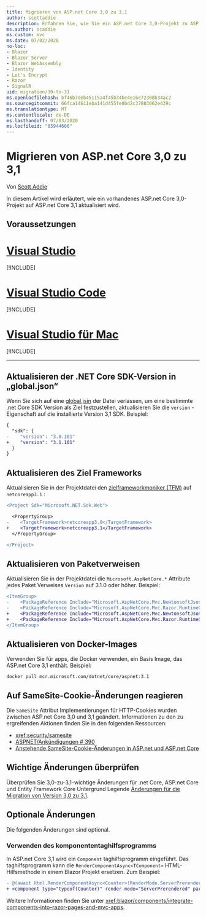 ```yaml
---
title: Migrieren von ASP.net Core 3,0 zu 3,1
author: scottaddie
description: Erfahren Sie, wie Sie ein ASP.net Core 3,0-Projekt zu ASP.net Core 3,1 migrieren.
ms.author: scaddie
ms.custom: mvc
ms.date: 07/02/2020
no-loc:
- Blazor
- Blazor Server
- Blazor WebAssembly
- Identity
- Let's Encrypt
- Razor
- SignalR
uid: migration/30-to-31
ms.openlocfilehash: bf46b7deb45115a4f45b34be4e16e72308b34ac2
ms.sourcegitcommit: 66fca14611eba141d455fe0bd2c37803062e439c
ms.translationtype: MT
ms.contentlocale: de-DE
ms.lasthandoff: 07/03/2020
ms.locfileid: "85944606"
---
```

# <a name="migrate-from-aspnet-core-30-to-31"></a>Migrieren von ASP.net Core 3,0 zu 3,1

Von [Scott Addie](https://github.com/scottaddie)

In diesem Artikel wird erläutert, wie ein vorhandenes ASP.net Core 3,0-Projekt auf ASP.net Core 3,1 aktualisiert wird.

## <a name="prerequisites"></a>Voraussetzungen

# <a name="visual-studio"></a>[Visual Studio](#tab/visual-studio)

[!INCLUDE[](~/includes/net-core-prereqs-vs-3.1.md)]

# <a name="visual-studio-code"></a>[Visual Studio Code](#tab/visual-studio-code)

[!INCLUDE[](~/includes/net-core-prereqs-vsc-3.1.md)]

# <a name="visual-studio-for-mac"></a>[Visual Studio für Mac](#tab/visual-studio-mac)

[!INCLUDE[](~/includes/net-core-prereqs-mac-3.1.md)]

---

## <a name="update-net-core-sdk-version-in-globaljson"></a>Aktualisieren der .NET Core SDK-Version in „global.json“

Wenn Sie sich auf eine [global.jsin](/dotnet/core/tools/global-json) der Datei verlassen, um eine bestimmte .net Core SDK Version als Ziel festzustellen, aktualisieren Sie die `version` -Eigenschaft auf die installierte Version 3,1 SDK. Beispiel:

```diff
{
  "sdk": {
-    "version": "3.0.101"
+    "version": "3.1.101"
  }
}
```

## <a name="update-the-target-framework"></a>Aktualisieren des Ziel Frameworks

Aktualisieren Sie in der Projektdatei den [zielframeworkmoniker (TFM)](/dotnet/standard/frameworks) auf `netcoreapp3.1` :

```diff
<Project Sdk="Microsoft.NET.Sdk.Web">

  <PropertyGroup>
-    <TargetFramework>netcoreapp3.0</TargetFramework>
+    <TargetFramework>netcoreapp3.1</TargetFramework>
  </PropertyGroup>

</Project>
```

## <a name="update-package-references"></a>Aktualisieren von Paketverweisen

Aktualisieren Sie in der Projektdatei die `Microsoft.AspNetCore.*` Attribute jedes Paket Verweises `Version` auf 3.1.0 oder höher. Beispiel:

```diff
<ItemGroup>
-    <PackageReference Include="Microsoft.AspNetCore.Mvc.NewtonsoftJson" Version="3.0.0" />
-    <PackageReference Include="Microsoft.AspNetCore.Mvc.Razor.RuntimeCompilation" Version="3.0.0" Condition="'$(Configuration)' == 'Debug'" />
+    <PackageReference Include="Microsoft.AspNetCore.Mvc.NewtonsoftJson" Version="3.1.1" />
+    <PackageReference Include="Microsoft.AspNetCore.Mvc.Razor.RuntimeCompilation" Version="3.1.1" Condition="'$(Configuration)' == 'Debug'" />
</ItemGroup>
```

## <a name="update-docker-images"></a>Aktualisieren von Docker-Images

Verwenden Sie für apps, die Docker verwenden, ein Basis Image, das ASP.net Core 3,1 enthält. Beispiel:

```console
docker pull mcr.microsoft.com/dotnet/core/aspnet:3.1
```

## <a name="react-to-samesite-cookie-changes"></a>Auf SameSite-Cookie-Änderungen reagieren

Die `SameSite` Attribut Implementierungen für HTTP-Cookies wurden zwischen ASP.net Core 3,0 und 3,1 geändert. Informationen zu den zu ergreifenden Aktionen finden Sie in den folgenden Ressourcen:

* <xref:security/samesite>
* [ASPNET/Ankündigungen # 390](https://github.com/aspnet/Announcements/issues/390)
* [Anstehende SameSite-Cookie-Änderungen in ASP.net und ASP.net Core](https://devblogs.microsoft.com/aspnet/upcoming-samesite-cookie-changes-in-asp-net-and-asp-net-core/)

## <a name="review-breaking-changes"></a>Wichtige Änderungen überprüfen

Überprüfen Sie 3,0-zu-3,1-wichtige Änderungen für .net Core, ASP.net Core und Entity Framework Core Untergrund Legende [Änderungen für die Migration von Version 3,0 zu 3,1](/dotnet/core/compatibility/3.0-3.1).

## <a name="optional-changes"></a>Optionale Änderungen

Die folgenden Änderungen sind optional.

### <a name="use-the-component-tag-helper"></a>Verwenden des komponententaghilfsprogramms

In ASP.net Core 3,1 wird ein `Component` taghilfsprogramm eingeführt. Das taghilfsprogramm kann die `RenderComponentAsync<TComponent>` HTML-Hilfsmethode in einem Blazor Projekt ersetzen. Zum Beispiel:

```diff
- @(await Html.RenderComponentAsync<Counter>(RenderMode.ServerPrerendered, new { IncrementAmount = 10 }))
+ <component type="typeof(Counter)" render-mode="ServerPrerendered" param-IncrementAmount="10" />
```

Weitere Informationen finden Sie unter <xref:blazor/components/integrate-components-into-razor-pages-and-mvc-apps>.
